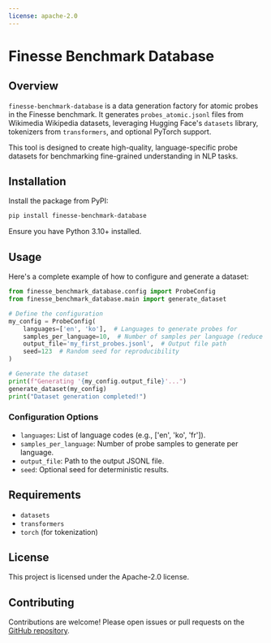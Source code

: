 ```yaml
---
license: apache-2.0
---
```


# Finesse Benchmark Database

## Overview

`finesse-benchmark-database` is a data generation factory for atomic probes in the Finesse benchmark. It generates `probes_atomic.jsonl` files from Wikimedia Wikipedia datasets, leveraging Hugging Face's `datasets` library, tokenizers from `transformers`, and optional PyTorch support.

This tool is designed to create high-quality, language-specific probe datasets for benchmarking fine-grained understanding in NLP tasks.

## Installation

Install the package from PyPI:

```bash
pip install finesse-benchmark-database
```

Ensure you have Python 3.10+ installed.

## Usage

Here's a complete example of how to configure and generate a dataset:

```python
from finesse_benchmark_database.config import ProbeConfig
from finesse_benchmark_database.main import generate_dataset

# Define the configuration
my_config = ProbeConfig(
    languages=['en', 'ko'],  # Languages to generate probes for
    samples_per_language=10,  # Number of samples per language (reduce for testing)
    output_file='my_first_probes.jsonl',  # Output file path
    seed=123  # Random seed for reproducibility
)

# Generate the dataset
print(f"Generating '{my_config.output_file}'...")
generate_dataset(my_config)
print("Dataset generation completed!")
```

### Configuration Options

- `languages`: List of language codes (e.g., ['en', 'ko', 'fr']).
- `samples_per_language`: Number of probe samples to generate per language.
- `output_file`: Path to the output JSONL file.
- `seed`: Optional seed for deterministic results.

## Requirements

- `datasets`
- `transformers`
- `torch` (for tokenization)

## License

This project is licensed under the Apache-2.0 license.

## Contributing

Contributions are welcome! Please open issues or pull requests on the [GitHub repository](https://github.com/your-repo/finesse-benchmark-database).